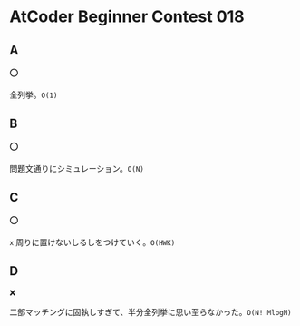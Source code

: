 # AtCoder Beginner Contest 018

## A

:o:

全列挙。`O(1)`

## B

:o:

問題文通りにシミュレーション。`O(N)`

## C

:o:

`x` 周りに置けないしるしをつけていく。`O(HWK)`

## D

:x:

二部マッチングに固執しすぎて、半分全列挙に思い至らなかった。`O(N! MlogM)`
